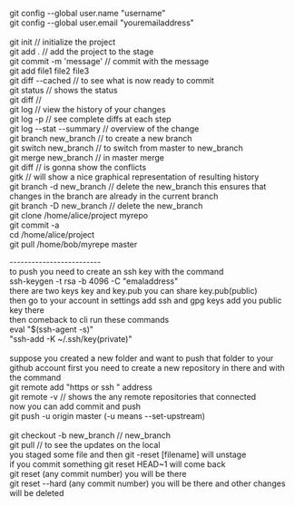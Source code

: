 git config --global user.name "username" <br />
git config --global user.email "youremailaddress" <br />
<br />
git init // initialize the project <br />
git add . // add the project to the stage <br />
git commit -m 'message' // commit with the message <br />
git add file1 file2 file3 <br />
git diff --cached // to see what is now ready to commit <br />
git status // shows the status <br />
git diff // <br />
git log // view the history of your changes <br />
git log -p // see complete diffs at each step <br />
git log --stat --summary // overview of the change <br />
git branch new_branch // to create a new branch <br />
git switch new_branch // to switch from master to new_branch <br />
git merge new_branch // in master merge <br />
git diff // is gonna show the conflicts <br />
gitk // will show a nice graphical representation of resulting history <br />
git branch -d new_branch // delete the new_branch this ensures that changes in the branch are already in the current branch <br />
git branch -D new_branch // delete the new_branch <br />
git clone /home/alice/project myrepo <br />
git commit -a <br />
cd /home/alice/project <br />
git pull /home/bob/myrepe master <br />


-------------------------<br />
to push you need to create an ssh key with the command <br />
ssh-keygen -t rsa -b 4096 -C "emaladdress" <br />
there are two keys key and key.pub you can share key.pub(public) <br />
then go to your account in settings add ssh and gpg keys add you public key there <br />
then comeback to cli run these commands <br />
eval "$(ssh-agent -s)" <br />
"ssh-add -K ~/.ssh/key(private)" <br />
<br />
suppose you created a new folder and want to push that folder to your github account first you need to create a new repository in there and with the command <br />
git remote add "https or ssh " address <br /> 
git remote -v // shows the any remote repositories that connected <br />
now you can add commit and push <br />
git push -u origin master (-u means --set-upstream)<br /> 
<br />
git checkout -b new_branch // new_branch <br />
git pull // to see the updates on the local <br />
you staged some file and then git -reset [filename] will unstage <br />
if you commit something git reset HEAD~1 will come back <br />
git reset (any commit number) you will be there <br />
git reset --hard (any commit number) you will be there and other changes will be deleted <br />


 
